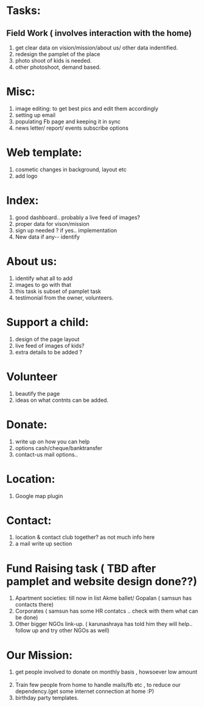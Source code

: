 # Tasks:

## Field Work ( involves interaction with the home)

1. get clear data on vision/mission/about us/ other data indentified.
2. redesign the pamplet of the place
3. photo shoot of kids is needed.
4. other photoshoot, demand based.

# Misc:

1. image editing: to get best pics and edit them accordingly
2. setting up email
3. populating Fb page and keeping it in sync
4. news letter/ report/ events  subscribe options

# Web template:

1. cosmetic changes in background, layout etc
2. add logo

# Index: 

1. good dashboard.. probably a live feed of images?
2. proper data for vison/mission
3. sign up needed ? if yes.. implementation
4. New data if any-- identify

# About us:

1. identify what all to add
2. images to go with that
3. this task is subset of pamplet task
4. testimonial from the owner, volunteers.

# Support a child:

1. design of the page layout
2. live feed of images of kids?
3. extra details to be added ?

# Volunteer

1. beautify the page
2. ideas on what contnts can be added.

# Donate:

1. write up on how you can help
2. options cash/cheque/banktransfer
3. contact-us mail options..

# Location:

1. Google map plugin

# Contact:

1. location & contact club together? as not much info here
2. a mail write up section

# Fund Raising task ( TBD after pamplet and website design done??)

1. Apartment societies: till now in list Akme ballet/ Gopalan ( samsun has contacts there)
2. Corporates ( samsun has some HR contatcs .. check with them what can be done)
3. Other bigger NGOs link-up. ( karunashraya has told him they will help.. follow up and try other NGOs as well)

# Our Mission:

1. get people involved to donate on monthly basis , howsoever low amount .
2. Train few people from home to handle mails/fb etc , to reduce our dependency.(get some internet connection at home :P)
3. birthday party templates.


